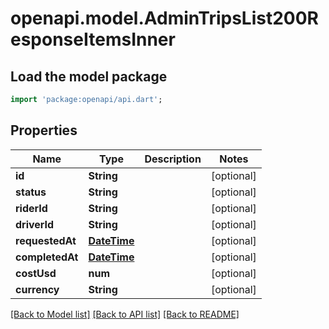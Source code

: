 # openapi.model.AdminTripsList200ResponseItemsInner

## Load the model package
```dart
import 'package:openapi/api.dart';
```

## Properties
Name | Type | Description | Notes
------------ | ------------- | ------------- | -------------
**id** | **String** |  | [optional] 
**status** | **String** |  | [optional] 
**riderId** | **String** |  | [optional] 
**driverId** | **String** |  | [optional] 
**requestedAt** | [**DateTime**](DateTime.md) |  | [optional] 
**completedAt** | [**DateTime**](DateTime.md) |  | [optional] 
**costUsd** | **num** |  | [optional] 
**currency** | **String** |  | [optional] 

[[Back to Model list]](../README.md#documentation-for-models) [[Back to API list]](../README.md#documentation-for-api-endpoints) [[Back to README]](../README.md)


